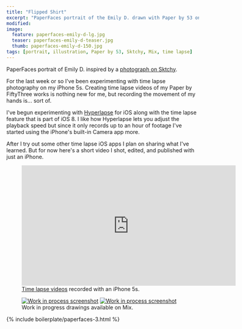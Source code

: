 ```yaml
---
title: "Flipped Shirt"
excerpt: "PaperFaces portrait of the Emily D. drawn with Paper by 53 on an iPad."
modified: 
image: 
  feature: paperfaces-emily-d-lg.jpg
  teaser: paperfaces-emily-d-teaser.jpg
  thumb: paperfaces-emily-d-150.jpg
tags: [portrait, illustration, Paper by 53, Sktchy, Mix, time lapse]
---
```


PaperFaces portrait of Emily D. inspired by a [photograph on Sktchy](http://sktchy.com/XBuFq).

For the last week or so I've been experimenting with time lapse photography on my iPhone 5s. Creating time lapse videos of my Paper by FiftyThree works is nothing new for me, but recording the movement of my hands is... sort of.

I've begun experimenting with [Hyperlapse](https://itunes.apple.com/us/app/hyperlapse-from-instagram/id740146917?mt=8) for iOS along with the time lapse feature that is part of iOS 8. I like how Hyperlapse lets you adjust the playback speed but since it only records up to an hour of footage I've started using the iPhone's built-in Camera app more.

After I try out some other time lapse iOS apps I plan on sharing what I've learned. But for now here's a short video I shot, edited, and published with just an iPhone.

<figure>
  <iframe width="560" height="315" src="https://www.youtube.com/embed/NShkvK72JTc" frameborder="0"> </iframe>
  <figcaption><a href="https://www.youtube.com/watch?v=9RTXF6wLMjw&list=PLaLqP2ipMLc6UugVLyTwWTiFtmmZzj7ao">Time lapse videos</a> recorded with an iPhone 5s.</figcaption>
</figure>

<figure class="half">
  <a href="https://mix.fiftythree.com/11098-Michael-Rose/2256482"><img src="{{ site.url }}/images/paperfaces-emily-d-process-1-600.jpg" alt="Work in process screenshot"></a>
  <a href="https://mix.fiftythree.com/11098-Michael-Rose/2298299"><img src="{{ site.url }}/images/paperfaces-emily-d-process-2-600.jpg" alt="Work in process screenshot"></a>
  <figcaption>Work in progress drawings available on Mix.</figcaption>
</figure>

{% include boilerplate/paperfaces-3.html %}

